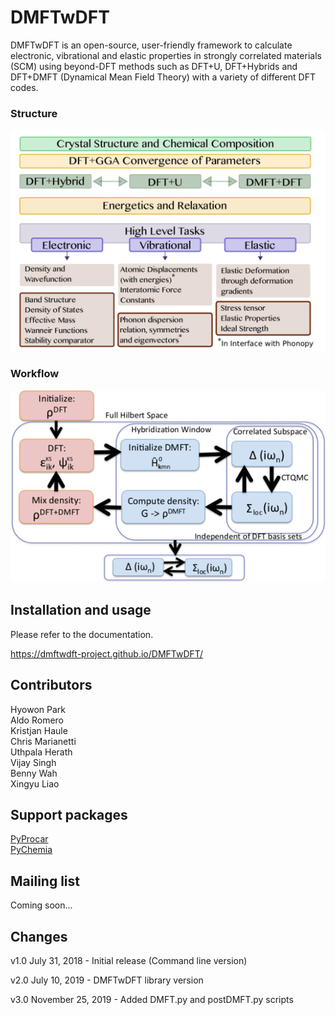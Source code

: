 DMFTwDFT
===========

DMFTwDFT is an open-source, user-friendly framework to calculate electronic, vibrational and elastic properties in strongly
correlated materials (SCM) using beyond-DFT methods such as DFT+U, DFT+Hybrids and DFT+DMFT (Dynamical Mean Field Theory) with a variety of different DFT codes.

### Structure <br /> 
![](docs/web/summary.png)

### Workflow <br /> 
![](docs/web/steps.png)



Installation and usage
----------------------

Please refer to the documentation.

https://dmftwdft-project.github.io/DMFTwDFT/

Contributors
------------
Hyowon Park <br />
Aldo Romero <br />
Kristjan Haule <br />
Chris Marianetti <br />
Uthpala Herath <br />
Vijay Singh <br />
Benny Wah <br />
Xingyu Liao <br />

Support packages
----------------
[PyProcar](https://github.com/uthpalah/PyProcar)
<br />
[PyChemia](https://github.com/MaterialsDiscovery/PyChemia)


Mailing list
--------------
Coming soon...


Changes
-------
v1.0 July 31, 2018 - Initial release (Command line version)

v2.0 July 10, 2019 - DMFTwDFT library version

v3.0 November 25, 2019 - Added DMFT.py and postDMFT.py scripts



	
